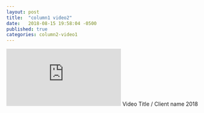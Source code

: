 ```yaml
---
layout: post
title:  "column1 video2"
date:   2018-08-15 19:58:04 -0500
published: true
categories: column2-video1
---
```

<iframe src="https://player.vimeo.com/video/254956999" frameborder="0" webkitallowfullscreen mozallowfullscreen allowfullscreen></iframe>
Video Title / Client name  
2018
